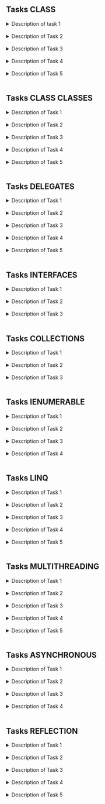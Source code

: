 ﻿

## Tasks CLASS

<details>
  <summary>
  Description of task 1 
  </summary>
    

    Please, create MyAccessModifiers class with next members:
    int field birthYear is unavailable anywhere except this class

    string field personalInfo that is accessible within descendants of this class

    string field IdNumber that is accessible only within descendants in the current assembly

    constructor should be available from everywhere in the program and accept int for birth year, string for idNumber, string for personalInfo parameters to initialize three fields mentioned above. (Note, that the order of parameters must be exact as described)

    int property Age which returns the difference between the current year and birthYear and can be accessed everywhere, but only for reading

    common for all instances of the class byte field averageMiddleAge with default value 50

    string property Name accessible anywhere in the current assembly

    string property NickName that can be read anywhere in the program and set only in the current assembly

    method HasLivedHalfOfLife available only for descendants of the class in other assemblies and for all in the current.

    overload operator ==. The operator returns true if name, age, and personalInfo  of objects are equal

  </details>
<br>
<details>
  <summary>
  Description of Task 2
  </summary>

    
    Create a Point class which models a 2D point with x and y coordinates should contain:

    Two instance variables x and y  of int type, that will be available only in this class.

    A constructor that constructs a point with the given x and y coordinates.

    A method GetXYPair() which returns the x and y in a 2-element int array. This method should be available everywhere in the current assembly

    A method called Distance(int x, int y) that returns the distance (double) from this point to another point at the given (x, y) coordinates.

    An overloaded Distance(Point point) method that returns the distance from this point to the given Point instance.

    The distance methods should be available everywhere in the current assembly and in descendant classes in other assemblies;

    Create explicit cast to double operator that returns the distance (double) from this point to the origin (0, 0).

  </details>
<br>
<details>
  <summary>
  Description of Task 3
  </summary>

     Create class Fraction with private int fields numerator and denominator that can only be initialized on creation or in constructor

     Create a constructor to initialize these values

     Define operators unary and binary + and - (example: Fraction(-167, 100) - Fraction(3, 2) should result in "-317 / 100")

     Define the ! operator that will return reversed fraction - with numerator as denominator and denominator as numerator (For example, Fraction(-3, 100) results to "-100 / 3")

     Define binary  * and / operations.

     All operations should return simplified fractions.

     Define ToString() method which will return string representing Fraction in the format numerator / denominator. 

     Value should be simplified: numerator and denominator divided by the greatest common divisor. 

     if  numerator and denominator are both negative, the fraction should become positive. 

     If only denominator is negative the sign should be outputted before numerator without space.

     Define Equals method and operators == and !=. Fractions are equal if their simplified versions are equal. 

     (for example, 20/25 is equal to 4/5)

     Define GetHashCode() method with the implementation of your choice.
  </details>
<br>
 
  <details>
  <summary>
  Description of Task 4
  </summary>

    Suppose, you have class

    public abstract class CloseableResource
    {
       public void Close()
       {

       }
    }

    Please, create class DisposePatternImplementer that implements Disposable pattern and inherits from CloseableResource class

    Print such lines of information in the method responsible for releasing managed and unmanaged resources:

    "Disposing by developer" if the object of the class is disposed by developer

    or "Disposing by GC" if the object is disposed by garbage collector

    also, you should ensure that method Close() is called in either case.
   
  </details>
<br>
<details>
  <summary>
  Description of Task 5
  </summary>

    Please, make refactoring of the code:

    We know that adult  doesn't have childIDNumber 
    child doesn't have passportNumber.
    Create a public constructor in each class to initialize all their fields (make the first parameter of type int and the second one for name initialization).
    Accessibility of the fields should be the least possible, but the same in all assemblies.
    Add ToString() method to Child and Adult classes that will return a string in the format: "name document_number"

    public class Person
    {
        protected string childIDNumber;
    }

    public class Child
    {
        private int yearOfBirth;
        private string healthInfo;
        private string name;
        public string GetHealthStatus() { return name + ": " + yearOfBirth + ". " + healthInfo; }
    }

    public class Adult
    {
        private int yearOfBirth;
        private string healthInfo;
        private string passportNumber;
        private string name;
        public string GetHealthStatus() {return name + ": " + yearOfBirth + ". " + healthInfo; }

    }    
  
  </details>
<br>

## Tasks CLASS CLASSES
<details>
  <summary>
  Description of Task 1
  </summary>

     
    Create class Employee.

    Create two derived classes: Developer and Tester.

    Class Employee should contain internal string field name and private DateTime field hiringDate.

    Class Developer should contain private string field programmingLanguage.

    Class Tester should contain private bool field isAuthomation.

    Class Employee should contain public constructor that accepts two arguments (name and hiringDate).

    Class Employee should contain public int method Experience() that calculates the count off full years of experience. This method should be the same for the derived classes.

    Class Tester should contain the constructor that accepts three arguments: name, hiringDate and isAuthomation.

    Class Developer should contain the constructor that accepts three arguments: name, hiringDate and programmingLanguage.

    Class Employee should contain public void method ShowInfo() that prints the such string:

    "<name> has <Experience> years of experience".

    Class Developer should contain public void method ShowInfo() that prints the such string:

    "<name> has <Experience> years of experience

    <name> is <programmingLanguage> programmer".

    Please, pay attention that the first line as the same as for appropriate Employee’s method.

    Class Tester should contain public void method ShowInfo() that prints the such string

    “<name> is authomated tester and has <Experience> year(s) of experience”

    If isAuthomated field is true

    Or

    “<name> is manual tester and has <Experience> year(s) of experience”

    If isAuthomated field is false.
  </details>
<br>
<details>
  <summary>
  Description of Task 2
  </summary>
  

    Create abstract class Car and two derived classes: SportCar and Lory.

    Class Car should have the next fields: internal string mark, internal int prodYear.

    Class SportCar should have the next fields: internal string mark, internal int prodYear, private int maxSpeed.

    Class Lory should have internal string mark, internal int prodYear and private double loadCapacity.

    Create also appropriable constructors that allow create class instances with all the fields.

    Every class should have public void method ShowInfo().

    For class Car this method should display message:

    “Mark : <mark>,

    Producted in <prodYear>”

    For SportCar this method should display message:

    “Mark : <mark>,

    Producted in <prodYear>

    Maximum speed is <maxSpeed>”

    For Lory this method should display message:

    “Mark : <mark>,

    Producted in <prodYear>

    The load capacity is <loadCapacity>”

    Please organize the code optimally.
  </details>
<br>

<details>
  <summary>
  Description of Task 3
  </summary>

    Create three classes: Science, Mathematics and Physics. Organize inheritance in the correct way.

    Create method Awards() so that the next code

    Science science1 = new Mathematics();
    Science science2 = new Physics();
    Science science3 = new Science();

    science1.Awards();
    science2.Awards();
    science3.Awards();

    Gives the next output
    We dont need any awards, but we still obtain The Abel Prize that nobody else can!
    We can obtain The Nobel Prize
    We can obtain The Nobel Prize
  </details>
<br>

<details>
  <summary>
  Description of Task 4
  </summary>
    

    Create three classes: ChessFigure, Bishop and Rook. Organize inheritance in the correct way.

    Class Bishop should have void method Move() that outputs the message "Moves by a diagonal!".

    Class Rook should have void method Move() that outputs the message "Moves straight!".

    Every class that is derived from class ChessFigure must implement void method Move().
   </details>
<br>

<details>
  <summary>
  Description of Task 5
  </summary>

    For finish, let’s talk about the cats. The big cats.

    Please, create class Acinonychini. This class has two sub-classes, that live now: Acinonyx and Puma.

    Create these sub-classes too. It’s known that Puma has sub-classed and they may be created later. Acinonyx has no sub-classed, so it’s sub-classes can’t be created anywhen.

    Create For all the classes those fields, properties and methods that you think they need.
  </details>
<br>


## Tasks DELEGATES

<details>
  <summary>
  Description of Task 1
  </summary>

    Create a program that can be used for calculation of 4 arithmetic operations (+, -, *, /) according to tasks:

    1) declare a delegate CalcDelegate referring to a function Calc with three parameters (two numbers and one - operation sign) and a numerical result;

    2) define a class CalcProgram and within this class:

    2.1) define a static function Calc for computation with the same signature as the delegate. Note: in case of denominator=0, the function returns 0.

    2.2) create a public object funcCalc of delegate type and pass the function Calc as an argument.
  </details>
<br>
<details>
  <summary>
  Description of Task 2
  </summary>

    
    Define a class StringExtensions with an extension method WordCount(…) for class String that counts the number of words in a given string. 

    1. The 'word' means the sequence of letters, digits, and service symbols, which are limited by a space or punctuation symbol.
    2. Try to use string.Split() method and pass array of delimiters (' ', '.', '?', '!', '-', ';', ':', ',') as the first parameter. 
  </details>
<br>

<details>
  <summary>
  Description of Task 3
  </summary>

    Define a static method ListWithPositive that receives the List of negative and positive elements as a parameter. 

    The method  ListWithPositive uses the FindAll method on the List type. The argument to FindAll will use the anonymous method syntax. The predicate in FindAll will use an evaluated boolean expression, causing the anonymous function to return true if the argument is positive and less than or equal to 10.

    The method  ListWithPositive returns the list of positive elements.
  </details>
<br>
<details>
  <summary>
  Description of Task 4
  </summary>

    Define a class IListExtensions with an extension method IncreaseWith(…) that takes an instance of a class, that implements the interface list of integers (IList<int>). Method IncreaseWith(…) increases the value of each item by a certain number. 

    Define a class  IEnumerableExtensions with an extension method ToString(). ToString() loops through a collection and converts a sequence of elements (list of integers) to a meaningful string (items separated with ', ' and surrounded with '[' and ']').
  </details>
<br>

<details>
  <summary>
  Description of Task 5
  </summary>

    Define an event  Show of EventHandler type.

    Define four static methods: Dog(), Cat(), Mouse(), Elephant(). Each method outputs the corresponding inscription of an animal: "Dog", "Cat", "Mouse" or "Elephant".

    Define the class EventProgram and constructor with these four method instances added to the invocation list of Show event. Invoke event out of the constructor.
  </details>
<br>


## Tasks INTERFACES
<details>
  <summary>
  Description of Task 1
  </summary>
    

    Define an Interface ISwimmable with declared method Swim() printinging the text "I can swim!" by default.

    Define an interface IFlyable with read-only property MaxHeight returning 0 by default (use default implementation for this property).

    In this interface, declare a method Fly() printing the text "I can fly at XX meters height!" by default, where XX is the value of MaxHeight property.

    Define an interface IRunnable with read-only property MaxSpeed returning 0 by default (use default implementation for this property).

    In this interface, declare a method Run() printing the text "I can run up to XX kilometers per hour!" by default, where XX is the value of MaxSpeed property.

    Define an interface IAnimal with read-only property LifeDuration returning 0 by default (use default implementation for this property).

    In this interface, declare a method Voice() printing the text "No voice!" by default.

    Besides, declare a method ShowInfo() printing the text "I am a XX and I live approximately YY years." by default,
    where XX is the name of the class implementing the interface,
    YY is the value of LifeDuration property.

    Define a class named Cat implementing the IAnimal and IRunnable interface.

    In this class, implement autoproperties as needed.

    Implement the Voice() method printing "Meow!"

    Define a class named Eagle implementing the IAnimal and IFlyable interface.

    In this class, implement autoproperties as needed.

    Define a class named Shark implementing the IAnimal and ISwimmable interface.

    In this class, implement autoproperties as needed.
  </details>
<br>
<details>
  <summary>
  Description of Task 2
  </summary>
    

    Define an interface IAnimal with property Name, methods Voice() and Feed()

    Define two classes Cat and Dog, which implement this interface.

    For the class Dog,
    the Voice() method should print "Woof" on the Console,
    the Feed() method should print "I eat meat" on the Console.

    For the class Cat,

    the Voice() method should print "Mew" on the Console,
    the Feed() method should print "I eat mice" on the Console.
  </details>
<br>

<details>
  <summary>
  Description of Task 3
  </summary>


    Define ColourEnum enum consisting of 3 colours : Red, Green, Blue (give names according to the convention).

    Define an interface IColoured with read-only property Colour returning red colour by default (use default implementation for this property).

    Define an interface IDocument with the following members:

    - static field defaultText with the value "Lorem ipsum";

    - public property Pages, which means the number of pages, with default implementation returning 0 by default;

    - public property Name without default implementation (String);

    - method AddPages with default implementation that increments the property Pages by the number which is input parameter of the method;

    - method Rename with default implementation that changes the property Name to the one specified as input parameter of the meth
    Define a class ColouredDocument implementing both interfaces above. The class should have public properties Name, Pages and Colour. Do not implement any methods in the class. Define a constructor for this class with colour parameter along with default constructor.

    Define a class Example with a void static method Do. In this method, create an instance doc1 of the class ColouredDocument with Name="Document1". Change the name of the document to "Document2" using the Rename method. Print into console this property before and after renaming
  </details>
<br>

## Tasks COLLECTIONS

<details>
  <summary>
  Description of Task 1
  </summary>
  

    We have the next collection:  

    Dictionary<string, string> persons = new Dictionary<string, string>();
    {
    persons.Add("id11111", "Admin");
    persons.Add("id12345", "User1");
    persons.Add("id98765", "User2");
    persons.Add("id56743", "User3");
    persons.Add("id73920", "User4");
    }
    1) In class MyProgram please create a method that should take a collection of arguments SearchKeys(Dictionary<string, string> persons) in which print all keys from this collection

    2) method that should take a collection of arguments SearchValues(Dictionary<string, string> persons) in which print all values from this collection

    3) and method that should take a collection of arguments SearchAdmin(Dictionary<string, string> persons) in which search value "Admin" and print information in format Key + " " + Value 
  </details>
<br>

<details>
  <summary>
  Description of Task 2
  </summary>
    

    You have the next Main realization: 

    {
    var products = new List<Product>();
    products.Add(new Product { Name = "SmartTV", Price = 400, Category = "Electronics" });
    products.Add(new Product { Name = "Lenovo ThinkPad", Price = 1000, Category = "Electronics" });
    products.Add(new Product { Name = "Iphone", Price = 700, Category = "Electronics" });
    products.Add(new Product { Name = "Orange", Price = 2, Category = "Fruits" });
    products.Add(new Product { Name = "Banana", Price = 3, Category = "Fruits" });
    ILookup<string, Product> lookup = products.ToLookup(prod => prod.Category);
    TotalPrice(lookup);
    Console.ReadKey();
   }

    Please create a method TotalPrice(ILookup<string, Product> lookup) in which print (Name + " " + Price) from one category and total price for products from these categories (Key + " " + totalPriceForCategory)
  </details>
<br>

<details>
  <summary>
  Description of Task 3
  </summary>

    In class MyProgram:
    1) Create a method that should take a collection of arguments Position(List<int> numbers) in which find and Console.WriteLine all positions of element 5 in this collection

    2) Create a method that should take a collection of arguments Remove(List<int> numbers) in which remove from collection all elements, which are greater than 20. and print collection

    3) Create a method that should take a collection of arguments Insert(List<int> numbers)  in which insert elements -5,-6,-7 in positions 3, 6, 8 and print collection

    4) Create a method that should take a collection of arguments Sort(List<int> numbers) in which sorting collection and print collection

  </details>
<br>

## Tasks IENUMERABLE
<details>
  <summary>
  Description of Task 1
  </summary>

    There are children that stand in a circle. They use a counter to get them one by one out of the circle. Counter characteristic is a number of syllables. Children cont themselves with the counter and the child on whom the counter ends, leaves the circle.

    You need to create class CircleOfChildren, add a constructor with IEnumerable<string> parameter that will represent children in the circle.

    Add named iterator  GetChildrenInOrder that takes two int parameters: first for syllables count and second for a count of children that should leave the circle.

    if syllables count is equal to or less than 0 than no children leave the circle.

    We should be able to call GetChildrenInOrder with only one parameter. In this case, all children leave the circle. 

    If the second parameter is bigger than the total amount of children in a circle than all children should leave the circle. The same with 0 or less value.



   For example, we have a circle with nicknames: Halya1,  Olya2, Ira3, Andriy4, Josh5 and suppose, all children should leave the circle. The counter has 3 syllables.

    Then exit order should be: Ira3, Halya1, Josh5, Olya2, Andriy4



    Also create OutputUtils class with static ExitOutput method that takes 3 parameters: CircleOfChildren, syllables count and count of children that should leave the circle

    The last parameter - optional.

    The method should print to console the names of children in the order of their living the circle. Print space after every name.
  </details>
<br>

<details>
  <summary>
  Description of Task 2
  </summary>

    Suppose, you have class Book:

    public class Book     
    {         
    public string Title { get; set; }         
    public string Author { get; set; }        
    public int PageCount { get; set; }         
    public Book(string title, string author, int pageCount)         
    {             
    Title = title;            
    Author = author;             
    PageCount = pageCount;
    }    


    Please, implement class Library with public property Books of generic IEnumerable type that can be set only inside the class,

    and public property Filter (generic predicate) that sets a condition on book. The default value of Filter: any book satisfies the condition.

    The constructor of Library class takes 1 parameter for initialization Books property.

    Implement GetEnumerator method that will allow to enumerate by only those books that satisfy the condition in Filter.

    Do not use yields in this task.

    Create  MyEnumerator class that implements IEnumerator<Book>.

    The constructor of MyEnumerator takes 2 parameters: for initialization books and filter.

    Implement all the necessary methods and properties in MyEnumerator.



    Implement MyUtils class with public static method GetFiltered that takes generics IEnumerable and Predicate and returns list of filtered books using Library class and its enumerator.
  </details>
<br>

<details>
  <summary>
  Description of Task 3
  </summary>

    Inside a class ShowPower define a static method SuperPower(). SuperPower() has two integer input parameters: number and degree. The method will  calculate the power of a given number according to degree parameter.

    Note: Don't use Pow().

    The method involves to yield the intermediate result of the calculation on the each iteration.
  </details>
  <br>

  <details>
  <summary>
  Description of Task 4
  </summary>
  

    Within the class, ShowPowerRange create a static method PowerRanger() that takes in integer degree, start, finish. 

    The method returns all the numbers from the range [start, finish] (inclusive and finish > 0 and start > 0) that are equal to the degree-th power of any positive integer.

    In the case start > finish, or start < 0, or finish < 0 the method returns 0.

    The method involves yielding the intermediate result on each iteration.
  </details>
<br>



## Tasks LINQ

<details>
  <summary>
  Description of Task 1
  </summary>

    Please, implement the SumOfElementsOddPositions method that returns sum of elements with odd indexes in the array of doubles

    (You don't need to verify on null parameter value. Assume that parameter will always be not null)
  </details>
<br>

<details>
  <summary>
  Description of Task 2
  </summary>

    Please, implement EvaluateAggregate method that takes 

    an array of doubles as the first parameter, 

    a delegate that defines an aggregate behavior as the second, 

    a delegate that defines a condition for the index as the third parameter.

    The method should return a result of an aggregate operation for the elements with indexes that satisfy the condition set by the third parameter

    (You don't need to verify on null parameter values. Assume that parameters will always be not null)
  </details>
<br>

<details>
  <summary>
  Description of Task 3
  </summary>

    Please, create a method ProductWithCondition that takes a list of integers as a parameter and returns a product of elements that satisfy a condition that is passed as a second parameter.

    The second parameter should be a Func that takes an integer as a parameter and returns bool.

    If the first parameter or result of filtering contains 0 elements the method must return 1.

    (You don't need to verify on null parameter values. Assume that parameters will always be not null)
  </details>
<br>

<details>
  <summary>
  Description of Task 4
  </summary>

    Please, create a static method GetWord takes 2 string parameters: 

    first - initial string with a sequence of words separated by space 

    second - a word for comparison.

    The method should find the longest word in the first parameter, that is longer than the second parameter if there is one, 

    otherwise, the second parameter should be the result of the search.

    The method should return the part of the found word, starting from the first 'a' char. 

    If there isn't 'a' char in the found word, the method should return an empty string.

    (You don't need to verify on null parameter values. Assume that parameters will always be not null)
  </details>
<br>

<details>
  <summary>
  Description of Task 5
  </summary>
  

    Please, create Department class with public string property Name, int Id and Worker Manager.

    Create constructor with string, int and Manager parameters for initializing the properties.

    Create Worker class with public int property Id, string Name, decimal Salary and Department Department.

    Create constructor with string, decimal, Department parameters to initialize the properties.

    Implement public Serialize method that returns string that contains serialized Worker object in json format.

    Worker that is created like this 

    Worker w = new Worker("Anna", 700, new Department("Mechanics", 1, new Worker("Tom", 600, null)));     * 
    should be serialized into the next string:     

    {
    "Full name": "Anna",
    "Salary": 700,
    "Department": {
    "Name": "Mechanics",
    "Id": 1,
    "Manager": {
    "Full name": "Tom",
    "Salary": 600
    }
    }
    }
    note that Id property should not be serialized and Name property should be represented as Full name

    Also, implement public static method Deserialize that takes a string as a parameter and returns a deserialized Worker object from it.
  </details>
<br>

## Tasks MULTITHREADING

<details>
  <summary>
  Description of Task 1
  </summary>

  
    Implement ParallelUtils class that will be able to execute an operation in a parallel thread.

    The constructor of ParallelUtils takes 3 parameters: 

    1) The Func<T, T, TR> to define an operation that will be executed, 

    2) The operand1 of type T 

    3) Tperand2 of type T.

    The ParallelUtils class should have public Result property of type TR where the result of the operation must be written when it's executed.

    Implement method StartEvaluation that will start the evaluation (of the function passed into constructor) in a parallel thread 

    Implement method Evaluate that will start the evaluation (of the function passed into constructor) in a parallel thread and wait until it's executed
  </details>
<br>

<details>
  <summary>
  Description of Task 2
  </summary>

    We have the class MainThreadProgram. Please create three methods: Calculator, Product, and Sum.

    Method Sum() should ask the user to enter 5 numbers in the form “Enter the 1st number:”, “Enter the 2nd number:” etc. and calculate their sum. After that, it should output the message “Sum is: <sum>”. 

    Method Product() should generate a List of 10 consequent integer numbers from 1 to 10 and calculate their product. Then it should wait for 10 seconds. After that, it should output the message “Product is: <product>”. 

    The Calculator() method should create two threads: productThread and sumThread, and call the Product and Sum methods in appropriate threads. This method should return a tuple of two threads: (sumThread, productThread).
  </details>
<br>

<details>
  <summary>
  Description of Task 3
  </summary>

    Please, look at the code below.

    static void Tasks()
    {
    int[] sequence_array = new int [10];
    Task「］tasksl = new Task[3]
    {
    new Task(() =>
    {
    for (int 1 = 0; 1 < 10; 1++)
    {
    sequence_array［i］=i*i；
    }
    Console WriteLine ("Calculated!");
    }),
    new Task(() =›
    {
    for（int 1=0,i< 10;i++）
    {
    Console.Writeline (i);
    }
    Console.WriteLine ("Bye!");
    });
    new Task(() =>
    {
    for （int i= 0;i<10;1++）
    ｛
    Console WriteLine (sequence_array [1]);
    }
    Console WriteLine("Bye!");
    })
    };
    Console WriteLine("Work Done! ");
    }

    Please, refactor this code so that Tasks() gives the next output:
    Calculated!
    0
    1
    2
    3
    4
    5
    6
    7
    8
    9
    Bye!
    0
    1
    4
    9
    16
    25
    36
    49
    64
    81
    Bye!
    Main done!
  </details>
<br>

<details>
  <summary>
  Description of Task 4
  </summary>

    Please create a class MyProgram.

    Create a method Counter that takes one parameter of int type.

    This method should start two threads. 

    One of them calculates the factorial of Counter's argument (n! = 1 * 2 * ... * (n - 1) * n).

    The second thread calculates the appropriate number of Fibonaci sequence (fibo(0) = 0, fibo(1) = 1, ... fibo(n) = fibo(n-1) + fibo(n-2)).

    Please implement the additional methods.

    Method Counter should display two messages:

    "Factorial is: <factorial>"

    "Fibbonaci number is: <fibo>".

    The sequence of outputs matters.

    Example:

    Input: MyProgram.Counter(4);

    Output:  

    Factorial is: 24

    Fibbonaci number is: 3
  </details>
<br>

<details>
  <summary>
  Description of Task 5
  </summary>

    You have MyThreads class in the answer window below. Please, investigate it: there is some problem with this class.

    Fix the problem.



    The test starts both threads with the code:

    MyThreads.Thread1.start();
    MyThreads.Thread2.start();


    The goal of each thread is to make some evaluations, update m and n fields and not switch between threads while loop is executed.



    You need to get an output like this:



    Thread1 n = 0
    Thread1 n = 1
    Thread1 n = 2
    Thread1 n = 3
    Thread1 n = 4
    Thread2 m = 0
    Thread2 m = 1
    Thread2 m = 2
    Thread2 m = 3
    Thread2 m = 4
    Thread2 n = 5
    Thread2 n = 6
    Thread2 n = 7
    Thread2 n = 8
    Thread2 n = 9
    Thread2 success!
    Thread1 m = 5
    Thread1 m = 6
    Thread1 m = 7
    Thread1 m = 8
    Thread1 m = 9
    Thread1 success!
    Please, don't change actions that change variables or print output within run() methods. Use only thread synchronization assets.
  </details>
<br>


## Tasks ASYNCHRONOUS 

<details>
  <summary>
  Description of Task 1
  </summary>

    Suppose we have a class named Calc which has a method Seq
    generating n-th member of a certain number sequence (starting from 1).

    Define a class named CalcAsync. In this class:

    Write an asynchronous static method PrintSeqAsync taking integer parameter n,
    that prints out the following:
    "Seq[X] = Y", where X is the value of input parameter n, Y is n-th member of the sequence.
    Use Task as return type.
  </details>
<br>

<details>
  <summary>
  Description of Task 2
  </summary>

    Suppose we have a class named Calc which has a method Seq
    generating n-th member of a certain number sequence (starting from 1).

    Define a class named CalcAsync. In this class:

    Write an asynchronous static method TaskPrintSeqAsync taking integer parameter n,
    that prints out the following:
    "Seq[X] = Y", where X is the value of input parameter n, Y is n-th member of the sequence.
    Use Task as return type

    Implement an extention method named PrintStatusIfChanged
    which takes, as parameters, a task along with its previous status,
    prints out the status if it was changed, and updates the old one (given by the parameter).

    Implement an extention method named TrackStatus which takes, as a parameter, a task,
    and continuously checks a status of the task, and prints out its status if changed.
  </details>
<br>

<details>
  <summary>
  Description of Task 3
  </summary>

    Suppose we have a class named Calc which has a method Seq
    generating n-th member of a certain number sequence (starting from 1).

    Define a class named CalcAsync. In this class:

    Write an asynchronous stream called SeqStreamAsync taking integer parameter n,
    that returns a collection of n tuples
    consisting of a number i (from 1 to n) and i-th member of the sequence.

    Write an asynchronous static method PrintStream
    taking an asynchronous stream of tuples consisting of 2 integer numbers,
    which prints the collection as follows:
    "Seq[X] = Y", where X is the first item of a tuple, Y is the second one.
  </details>
<br>

<details>
  <summary>
  Description of Task 4
  </summary>

    Suppose we have a class named Calc which has a method Seq
    generating n-th member of a certain number sequence (starting from 1).

    Define a class named CalcAsync. In this class:

    Write an asynchronous static method PrintSpecificSeqElementsAsync
    taking an array of integers as a patameter,
    which performs a calculation of apropriate sequence member
    according to each number in the input array
    and prints out the result as follows:
    "Seq[X] = Y", where X is a number from input array, Y is the corresponding sequence member.
    Each calculation should be performed in a separate task.
    After last calculation is performed, the list of found exceptions should be printed.

    (The method Seq generates appropriate exception for non-positive input parameter.)
  </details>
<br>



## Tasks REFLECTION

<details>
  <summary>
  Description of Task 1
  </summary>

    Create a class ReflectFields with public static string field Name and three public static int fields: MeasureX, MeasureY, and MeasureZ.

    Within this class define a public static  method OutputFields() which contains the loop through fields of the class ReflectFields and display  (in console) their names and values as the formatted string ("{0} (<type>) = {1}", name, value). <type> means the string representation of int or string type of field.

    Note. System.Reflection provides a way to enumerate fields and properties. We get the FieldInfo objects for those fields and then display them.
  </details>
<br>

<details>
  <summary>
  Description of Task 2
  </summary>

  
    Within the class ReflectMethod you have to:

    1) define the public static class Methods with three public static methods: Hello(), Welcome() and Bye(). Each of them takes a string parameter and provides the console output of formatted string according to its name:

    ("Hello:parameter={0}", parameter)

    ("Welcome:parameter={0}", parameter)

    ("Bye:parameter={0}", parameter)

    2) define the public static method InvokeMethod() which takes the string array as parameter. 

    The logic of the method involves:

    - to form a collection of methods from the class Methods, 

    - to iterate over this collection by the method name, 

    - to invoke the method and pass it parameters from the array one by one.
  </details>
<br>

<details>
  <summary>
  Description of Task 3
  </summary>

    
    Within the class ReflectProperties you have to:
    1) create public class TestProperties with four properties:
    - public string FirstName;
    - internal string LastName;
    - protected int Age;
    - private string PhoneNumber.
    2) define a static method WriteProperties() that contains logic:
    - form the collection of the properties of TestProperties class;
    - iterate through the collection;
    - provide the console output of the name, type, read/write ability, and accessibility level of every property.
  </details>
<br>

<details>
  <summary>
  Description of Task 4
  </summary>

  
    Within the class ReflectorAssembly you have to:

    1) define three classes LargeBox, Box, and SmallBox. Each of them contains two static methods with string parameter size:

    -  UnPackingBox() outputs in console ("I am unpacking {0} box.", size);

    - InBox() - ("I am in {0} box.", size);

    2) define two interfaces: 

    - ILookingForBox with static method LookForBox() takes string parameter;

    - IPackingBox with static method PackBox() takes a string parameter.

    3) define the static  method WriteAssemblies() which contains the following logic:

    - get calling assembly;

    - get all types within the assembly;

    - iterating through the collection of types;

    - providing the output is it class, method, and name of the type;

    - all methods of the class have to be invoked with the parameter according to the name of the class.

    Note. You have to exclude classes Task and Reflector (with their methods) from the output.
  </details>
<br>

<details>
  <summary>
  Description of Task 5
  </summary>

    Within the class ReflectFullClass define a static method WriteAllInClass(). The method will take one parameter of Type type (f.e. class). 

    The method outputs a greeting with the class and allows it to iterate through the class and output the names of all custom members of the class (fields, properties, methods), 
    interfaces, and the total quantity of every member and interface.
  </details>
<br>












































